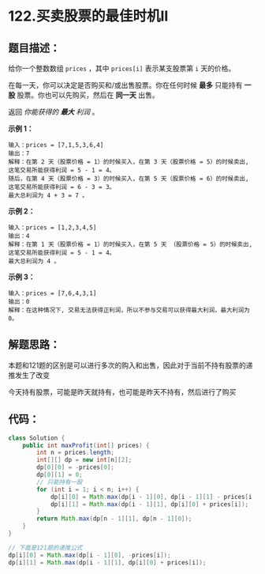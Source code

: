 # 122.买卖股票的最佳时机II

## 题目描述：

给你一个整数数组 `prices` ，其中 `prices[i]` 表示某支股票第 `i` 天的价格。

在每一天，你可以决定是否购买和/或出售股票。你在任何时候 **最多** 只能持有 **一股** 股票。你也可以先购买，然后在 **同一天** 出售。

返回 *你能获得的 **最大** 利润* 。

 

**示例 1：**

```
输入：prices = [7,1,5,3,6,4]
输出：7
解释：在第 2 天（股票价格 = 1）的时候买入，在第 3 天（股票价格 = 5）的时候卖出, 这笔交易所能获得利润 = 5 - 1 = 4。
随后，在第 4 天（股票价格 = 3）的时候买入，在第 5 天（股票价格 = 6）的时候卖出, 这笔交易所能获得利润 = 6 - 3 = 3。
最大总利润为 4 + 3 = 7 。
```

**示例 2：**

```
输入：prices = [1,2,3,4,5]
输出：4
解释：在第 1 天（股票价格 = 1）的时候买入，在第 5 天 （股票价格 = 5）的时候卖出, 这笔交易所能获得利润 = 5 - 1 = 4。
最大总利润为 4 。
```

**示例 3：**

```
输入：prices = [7,6,4,3,1]
输出：0
解释：在这种情况下, 交易无法获得正利润，所以不参与交易可以获得最大利润，最大利润为 0。
```

## 解题思路：

本题和121题的区别是可以进行多次的购入和出售，因此对于当前不持有股票的递推发生了改变

今天持有股票，可能是昨天就持有，也可能是昨天不持有，然后进行了购买

## 代码：

```java
class Solution {
    public int maxProfit(int[] prices) {
        int n = prices.length;
        int[][] dp = new int[n][2];
        dp[0][0] = -prices[0];
        dp[0][1] = 0;
        // 只能持有一股
        for (int i = 1; i < n; i++) {
            dp[i][0] = Math.max(dp[i - 1][0], dp[i - 1][1] - prices[i - 1]);
            dp[i][1] = Math.max(dp[i - 1][1], dp[i][0] + prices[i]);
        }
        return Math.max(dp[n - 1][1], dp[n - 1][0]);
    }
}

// 下面是121题的递推公式
dp[i][0] = Math.max(dp[i - 1][0], -prices[i]);
dp[i][1] = Math.max(dp[i - 1][1], dp[i][0] + prices[i]);
```

